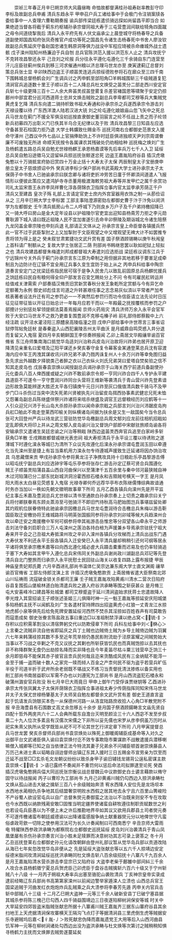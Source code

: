<!-- { "loadSidebar": true } -->
　　崇祯三年春正月辛巳朔京师大风霾昼晦  命恤故都督满桂孙祖寿赵率教彭守印李标及故副总兵申甫  清兵东趋永平  甲申召户兵工诸给事中于会极门令注销案牍各委给事中一人查理六曹勒期奏报  谕兵部传梁廷栋遣侦骑远探如尚留昌平即当合  如果绝迹当督各将截于蓟东约枢辅孙承宗督同祖大寿于三屯营豊润间联给犄角四面蹴之毋令间道绕掣我后  清兵入永平府先有人伏文庙承尘上晨登城守将杨春导之兵备道副使郑国昌知府张凤奇推官卢成功等死之国昌先令诸生击杨春死中书舍人廖汝钦故副总兵焦延庆守备赵国忠诸生韩原洞等俱力战没中军程应琦被杀命瘗城外战士遗骸  戊子滦州陷知州杨濂迫于兵自刎  总兵官陈洪范入援以洪范东人止之  清兵攻抚宁不克转攻昌黎还永平  己丑刘之纶报  兵分往永平遵化屯遵化三千余骑自东门连营至汗儿庄臣驻蓟州俟兵到移三河求催通州粮以济总理马世龙亦至  庚寅逮蓟辽总督刘策总兵张士显  辛卯陕西边盗王子顺苖羙连逃兵掠绥德败参将石在廊众至三四千南下围韩城总督杨鹤会刘广生调兵讨之丙申鹤至郃阳角□羊韩城围斩三千级贼遁复犯清涧官兵追逐数十里王子顺以百十二人降总兵杜文焕受之苖羙分二部走西川安定官兵斩七十级更降三百十二人余大奔苖羙叔苖登雾复杀差官褚国恩等啸聚于安定仍掠鄜州中部宜君分巡河西道蒋士忠并文焕击贼败之副总兵李卑都司艾穆等兵大集贼党黄虎复乞降  清兵东向遣二骑持帜致书祖大寿通和孙承宗杀之兵遂西承宗令游击刘天禄设覆以待  广东西洋澳人陆若汉进大铳  刘之纶屯遵化娘娘庙山忽飞矢中之死总兵马世龙在蓟门不援全军俱没初巡按直隶御史董羽宸言之纶不任战上责之而子纶领新兵初募四万出彰义门已佚其半乌合无纪律以及于败  清兵攻昌黎三日知县左应选守备甚至石柱国力拒乃退  大学士韩爌致仕赐金币  巡抚河南右佥都御史范景文入援命守涿州  己酉议中外七品以上官捐俸助饷上不许时廷臣俱进独顺天尹刘宗周谓餋廉不可废独无所进  命顺天抚按令各属课农其残破处仍劝相给种  巡抚梅之焕刘广生及杨鹤遣五路总兵吴自勉尤世禄杨麒王承恩杨嘉谟等先后率兵万七千人入卫  延绥总兵吴自勉沿途徵马又逗留纵兵掠巡抚张鲸遂忿死  边盗王嘉胤陷府谷县  插汉虎墩兔憨以十万骑抵宣府胁旧赏四十万金止括十大寿太子太保  丙辰制皇太子宝册庚申册立皇太子慈烺颁诏中外  癸亥进李标少保户部尚书武英殿大学士进孙承宗太子太保荫子中书舍人已驰谕承宗曰朕念卿与诸将吏折冲劳苦日廑于怀卿湏间道遣人飞报情形以便彼此策应又遣鸿胪寺寺丞董用极渡海敕劳祖大寿等并发甲纻之属千余赏功  司礼太监宋晋王永祚李凤祥曹化淳各荫锦衣卫指挥佥事内官太监李承芳荫正千户  清兵又至建昌  皇次子殇  礼部上言请定官吏士庶内外宫室器用衣饰之制一从莭俭诏从之  三月辛巳朔大学士李标罢  工部主事陆澄源密劾左都御史曹于汴于汴免以闵洪学为左都御史  壬午清兵抵房山令二人呼城下乃则良乡万户子及千户弟持檄招降已又一骑大呼曰房山是金大定年设县以护祖陵尔官吏宜出迎知县杨斋芳力拒之李元勋曹耿源下城入请曰既近祖陵人民不宜加害遂引去命辛卯祭陵及期诣城北令诸生陪祭九龙冈盖金章宗陵也申刻兵退  礼部请正文体从之  孙承宗言皇上命臣督各镇援兵然此一官不过于武臣掣肘之上又加掣肘于文臣观望之中又增观望无禆大计不如罢推专责将领为得上是之  癸未叙甘肃累捷功文武升赏有差  国子祭酒顾锡畴以庚午秋闱皇上首科请广制额从之  复故大学士张居正二荫  刑部尚书韩继思罢以耿如祀狱上轻拟之也  清兵攻建昌都督朱梅遣刘邦成都督祖大寿遣刘应选拒战  梁廷栋议调东江兵于宁远锦州兮关外兵于蓟门孙承宗言东江原为牵制之用但据非其地若移于要害足成牵制且为边防计在辽镇不宜全用辽兵事久变生宜防于始上从之  丙申兵科给事中陶宗道奏言安定门之扰梁廷栋指民居可宿于是争入民舍几以致乱前固原总兵杨麒忧援兵乏饷廷栋曰民自有粮何得全仰户部发言召变乞赐处分上不问  令有司雇民舡转运并给值戒关津需索  户部奏插汉脩贡旧赏新赏春秋分发王象乾所定赏额与今有异乞命定额著为永例  御史祁彪佳言司道之升转甚艰任事之志念易灰似湏以平常者严加考核表著者设法升迁有司之参罚必一一不爽然后参罚行而功令信臣请立法先论时日压征见征带征皆以开征日始总计一年每月应若干而以一年殿最之抚按覆核而参罚之户部摠计分别惩处挈领提纲法莫善焉报闻  京师火药局灾  清兵济师万余入永平会官军败于大安口马世龙不之救乃更畨复围豊润不克移屯榛子岭  前礼部侍郎蔡毅中上六经注疏  议开泾水灌泾阳三原醴泉高陵临潼之田  戊申户部给事中许世荩言三事省诏狱停驾帖免廷枤  是春秦盗入山西犯襄陵吉州太平曲沃  是月威鼎自鸣荧惑入井分退而复留又入鬼宿  夏四月辛亥朝鲜国王李倧奏辨报闻  乙卯上斋居文华殿禳旱谕百官脩省  东江舟师集南海口抵觉华岛适刘兴治称兵皮岛兴治故将兴祚弟也居开原卫迎降清见亲重名曰爱塔及辽阳平谋还乡癸亥春守金复令幕客金某通登莱总兵沈有容渡海内应中军王丙洩其谋收讯兴祚兄弟不承乃戮丙诛复州人十余万兴祚等幸免图归益急先求出外越数夕择貌类己者醉之衣以己衣纵火刘氏兄弟哭曰爱塔自焚矣验之信不知其走皮岛也  戊辰春袁崇焕以闻授副总兵谒孙承宗于山海关西宁前道兵备副使孙元化委兵八百人俾西援或疑之兴祚不敢前承宗令郑一亨同兴祚合四千人专护永平建昌道臣不可遂令一亨守豊润兴祚同台头营将王维新等袭清兵于青山营兴祚先登素谙边形故急莫能辨遂大胜还太平各归镇庚午元日兴祚至灰口俄值清兵数千骑马不及甲步门□斗杀伤过当突中流矢死弟兴贤被执先兴治留皮岛挕西协事素武健忿兄死未恤又怨署岛副总兵陈继盛佯祭兴祚诸将来唁杀继盛及调官王远督粮经历刘应鹤等十一人引众迎兄兴沛于长山岛大杀掠孙承宗以闻命承宗戢之兵部言刘兴治兴沛踞皮岛拘兵舡□舶此不南走登莱西叩榆关则纵横诸岛间据为扶余是又生一敌国矣今当令总兵张可大回登州严兵以待龙武三营驻防觉华岛檄副总兵周文郁刘应龙前往相机招戢如定乱即佩大将印上并从之周文郁入皮岛谕兴治又督饷户部郎中宋献驻旅顺岛谕各将安输承宗又遣诸生吴廷忠谕之兴治等稍戢  陕西边盗苖羙西奔官兵追至白家岭多斩获角□羊散  壬戌赐故都督戚继光表忠祠  祖大寿拒清兵于永平设三覆以待诱败之遂薄城下时遵化滦永等城已为清所下众议先攻遵化后滦永孙承宗谓屯豊润玉田以牵遵化当先滦州至是捷上有旨当乘机用力滦永勿专待遵城声援致生迁延诸将因办饷治攻具  乌思藏僧来贡  甲戌孙承宗令参将黄龙汪子净携攻具持十日粮赴乐亭昌黎游击傅以昭屯抚宁副总兵刘应选钟宇等屯乐亭参将张存仁游击孙定辽蔡可贤合兵围遵化  贼王子顺苖羙陷蒲县盖山西自河曲保兴以至蒲津千五百余里与秦中邻河最狭贼自神木过河陷蒲已分二部东扰赵城洪洞汾霍西掠石楼永和吉隰贼号横天一字王  是月凤阳大雨水太白昼见荧惑复入鬼宿  光禄寺卿何乔远荐华亭布衣陈继儒慱综典故谙通时务亦当加以一秩如先朝文徵明故事章下所司  五月乙酉各镇兵向滦州先是开平监纪主事丘禾嘉及豊润总兵尤世禄以清书至通款白孙承宗奏上上切责之趣承宗曰关宁兵将付卿朕眷焉东顾炎蒸洊至弓弛骑汗不即旧忾待秋高马肥始图岂兵事堪兹留处卿其灼观机位朕眷倚特此驰谕承宗因檄总兵马世龙屯豊润待合击檄总兵朱梅以游击靳国臣取迁安檄协将王维城路将马明英张国振同参将孙承宗刘卯域等候大兵趋滦州合攻以牵迁安之南援檄中军何可纲参将申其祐游击岳惟忠等分双望各山牵永平之师游击刘法守备刘启职合三万人屯滦州之莲泊各持白棓为声援兼乡导焉承宗驻抚宁祖大寿来开平会之己丑祖大寿抵滦州攻之辛卯入滦州各镇兵分攻梯而上清兵出战东门遇大寿伏发不利还永平壬辰各镇兵入迁安癸巳入永平清兵屡却稍稍引还何可纲等居永平诸将俱至承宗檄禾嘉等曰向西北遵化城必虗大兵蹑击橐重而迟易及也仍率轻骑追于塞下大寿如其言甲午入遵化总兵宋伟同关外副总兵谢尚政川湖副总兵邓玘等先登清兵自北门整旅而归承宗入永平抚慰士民回驻山海关以收复四路上露布报捷  甲辰神庙皇贵妃郑氏薨  六月辛酉进礼部尚书温体仁吴宗达兼东阁大学士直文渊阁  禳旱谕百官脩省  工部左侍郎沈演上言  许插汉虎墩兔憨款贡  上斋居脩省遣大臣祭南北郊山川坛祷雨  流寇破金锁关杀都司王廉  壬子贼王嘉胤攻陷黄甫川清水二营次日陷府谷县复围孤山堡榆林道白贻清遣兵败之遁入府谷洪承畴等围之斩获甚众  是月脩三屯大安喜峰冷口建昌等处城堡  都司艾穆蹙盗于延川清涧盗始求抚蒋士忠遣故降人李光煃入其营招谕王子顺张述圣姬三儿俱降时神一元一魁王嘉胤等掠延安庆阳城堡多陷杨鹤主抚不以闻鹤及刘广生各遣材官持牌四出招盗黄虎小红狼一丈青龙江水掠地虎郝小泉等俱先后给免死牌安置延绥河西然不焚杀其淫掠如百姓吞声有司莫敢告而寇患成矣  御史张餋言陈盐政五事曰重边□以准祖制禁浮课以绝占窝＜锍-釒＞存积以应积需革割没以清宿弊躬交代以防欺侵章下所司  兵科左给事中刘＜棥心＞上言秦之流贼非流自他省即延庆之兵丁土贼也边贼倚土贼为乡导土贼倚边贼为羽翼六七年来韩蒲衼掠其数不多至近年荒旱频仍愚民影附流劫于泾原富耀之间贼势始大当事以不习战之卒剿之不克又议抚之其剿也所斩获皆饥民也而真贼饱掠以去其抚也非不称降群聚无食仍出劫掠名降而实非降也且今年麦苖尽枯斗粟三钱营卒乏饷三十余月即慈母不能保其赤子彼官且柰兵民何哉且迩来贪酷成风民有三金纳赋不能淂一金至于捕一盗而破十数人之家完一赎而倾人百金之产柰何民不驱为盗乎若营兵旷伍半役于司道半折于武弁所余老弱既不堪战又不练习当责督抚清汰掺练以备实用也  削工部尚书南居益职以军需不办也以刘遵宪为工部尚书  是月山西流盗犯石楼永和破蒲州潞安官兵败没  秋七月辛巳大雨竟日  甲申上御午门受俘诛贾继钥等  乙酉进孙承宗太传张凤翼太子太保并荫锦衣卫指挥佥事进祖太寿少传荫指挥同知宋伟马世龙并太子太保尤世禄杨肇基太子太师吴自勉左都督余文武升赏有差  御史王道直言盗起于饥请发兵饷银买本色一从保德州河路一从洛宜陆路庶收拾人心角□羊散党附不报  辛丑海豊县有石围数丈高丈余忽移五十余步  是月国子祭酒顾鍚畴言文庙先贤自四配十哲外两庑共六十二人会典所载东自澹台灭明至颜浍三十六人西宓不发至步叔乘二十九人位次多紊且有汉儒次宋儒之下非所以妥先儒也宋罗从彦李侗虽万历时从祀实朱熹父执所从受学既皆从祀不可不论其世乞行详定章下所司  八月甲寅提督总兵马世龙罢  癸亥杀督师兵部尚书袁崇焕处以殊死上御暖阁辅臣成基命等入对久之出御平台文武诸臣俱入谕曰袁崇焕付讫不效专事欺隐市粟谋款不战散遣援兵潜移喇嘛僧入城卿等已知之自当依律正法今特流其妻子兄弟余不问辅臣顿首谢崇焕藤县人万历己未进士素以韬略自诩迨督师出镇辽东其入援时三日五赐金币宣劳亲为饮至而迁延不战至□□玄杀毛文龙朝议纷纷以致杀身甲子谕旧辅钱龙锡背公逞私密谋主款袁崇焕＜锍-釒＞语已露终不奏闻并不重罚何以惩后命法司拟罪逮至论死  癸酉插汉虎墩兔憨拥兵偪大同巡抚张宗衡议战总督魏云中议款御史白士遴言藉款以脩守固守以待战报闻  丙子以曹珍为工部尚书  九月己卯黄甫川贼仍勾西边入掠洪承畴杜文焕从孤山进击大破之擒斩三百八十余级贼始奔溃  宥水西降人安位先是龙场坝本水西地水蔺相仇杀争地其后结盟奢崇明败水西假之居其地去永宁且六百里山箐峻险不产谷蜀人欲设官屯兵以自广总督朱爕元奏御蛮之法治以不治既来则安不专在攻取也今水西既以纳款残蔺安敢□固惟当明定疆界使诸蛮自耕牧遵往制职贡赋数世之利也若设屯兵臣愚以为不便上未之许后推勘地界卒如其议又欲用兵郡县土司者爕元奏不可遂传檄诸蛮布朝廷威德谕以出降诸蛮感服争纳土献重器爕元分以地俾世守凡蛮俗虐政苛歛一切除之使参用汉法可为长久计奏闻制曰可西南悉宁  辛丑京师大雷雨电  特擢陕西参政洪承畴为都察院右佥都御史巡抚延绥  皮岛刘兴治袭清兵于青山凤凰堡屡有杀伤孙承宗奏言兴治小胜未足赎罪而决意树功其志可录上褒答之  冬十月乙丑巡抚登莱右佥都御史孙元化请改朝鲜由登州礼部议暂从觉华岛兵部以贡道改陆从海已七年矣忽改觉华岛非便从之  先是延绥大盗张献忠等以五六千人掠靖边安定绥德米脂间攻清涧延绥巡抚洪承畴同杜文焕击斩八百余级招抚十八寨凡千九百余人  是月王嘉胤陷清水营杀游击李显宗已又陷府谷  大盗李老柴于鄜雒中部间紏三千余人攻合水县杨鹤徵宁夏总兵贺虎臣己卯虎臣于盘谷击贼擒斩六百六十级又于宁州斩贼八十八级  十一月丙子朔祖大寿率兵出塞至骆驼山袭败清兵  丁亥神宗皇帝实录成  逮前经略辽东兵部尚书高第第家滦州以前闻边警举家遁滦人立溃也  山西总兵官王国梁追贼于河曲发红衣炮炮炸兵乱贼乘之兵大溃参将李春芳先遁  丙申关内官兵击斩中部贼八十三级  十二月乙巳朔大盗神一元等三千余人破新安县丁巳破宁塞县据其城杀参将陈三槐己巳勾西人四千骑益围靖边三日夜遂陷柳树涧保安等城  时关中大旱延安四郊皆盗米脂贼张献忠所据十八寨甫川贼王嘉胤齐三据东山寨府谷县其余扫地王上天虎据清涧保攻寨横天王隔沟飞点灯子等据清涧县三里虎倒生虎等贼据安乐寺避贼坞后嘉＜彳胤-丿＞败死献忠伪降而嘉胤遗党王大用等后入山西河曲县饥军神一元等在柳树涧诸处勾西边出没为盗洪承畴与杜文焕等次第讨之贼稍稍知惧寻杨鹤力主抚而文焕罪去贼势遂蔓延矣
